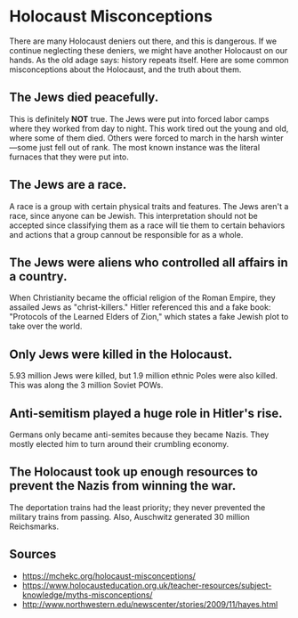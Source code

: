 # Holocaust Misconceptions
There are many Holocaust deniers out there, and this is dangerous. If we continue neglecting these deniers, we might have another Holocaust on our hands. As the old adage says: history repeats itself. Here are some common misconceptions about the Holocaust, and the truth about them.

## The Jews died peacefully.
This is definitely **NOT** true. The Jews were put into forced labor camps where they worked from day to night. This work tired out the young and old, where some of them died. Others were forced to march in the harsh winter—some just fell out of rank. The most known instance was the literal furnaces that they were put into.

## The Jews are a race.
A race is a group with certain physical traits and features. The Jews aren't a race, since anyone can be Jewish. This interpretation should not be accepted since classifying them as a race will tie them to certain behaviors and actions that a group cannout be responsible for as a whole. 

## The Jews were aliens who controlled all affairs in a country.
When Christianity became the official religion of the Roman Empire, they assailed Jews as "christ-killers." Hitler referenced this and a fake book: "Protocols of the Learned Elders of Zion," which states a fake Jewish plot to take over the world.

## Only Jews were killed in the Holocaust.
5.93 million Jews were killed, but 1.9 million ethnic Poles were also killed. This was along the 3 million Soviet POWs.

## Anti-semitism played a huge role in Hitler's rise.
Germans only became anti-semites because they became Nazis. They mostly elected him to turn around their crumbling economy.

## The Holocaust took up enough resources to prevent the Nazis from winning the war.
The deportation trains had the least priority; they never prevented the military trains from passing. Also, Auschwitz generated 30 million Reichsmarks.

## Sources
- https://mchekc.org/holocaust-misconceptions/
- https://www.holocausteducation.org.uk/teacher-resources/subject-knowledge/myths-misconceptions/
- http://www.northwestern.edu/newscenter/stories/2009/11/hayes.html




